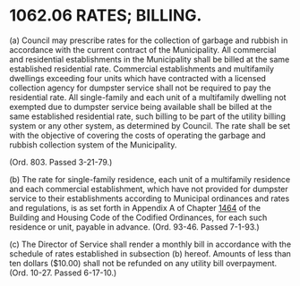 1062.06 RATES; BILLING.
=======================

​(a) Council may prescribe rates for the collection of garbage and
rubbish in accordance with the current contract of the Municipality. All
commercial and residential establishments in the Municipality shall be
billed at the same established residential rate. Commercial
establishments and multifamily dwellings exceeding four units which have
contracted with a licensed collection agency for dumpster service shall
not be required to pay the residential rate. All single-family and each
unit of a multifamily dwelling not exempted due to dumpster service
being available shall be billed at the same established residential
rate, such billing to be part of the utility billing system or any other
system, as determined by Council. The rate shall be set with the
objective of covering the costs of operating the garbage and rubbish
collection system of the Municipality.

(Ord. 803. Passed 3-21-79.)

​(b) The rate for single-family residence, each unit of a multifamily
residence and each commercial establishment, which have not provided for
dumpster service to their establishments according to Municipal
ordinances and rates and regulations, is as set forth in Appendix A of
Chapter [1464](58d37b9c.html) of the Building and Housing Code of the
Codified Ordinances, for each such residence or unit, payable in
advance. (Ord. 93-46. Passed 7-1-93.)

​(c) The Director of Service shall render a monthly bill in accordance
with the schedule of rates established in subsection (b) hereof. Amounts
of less than ten dollars ($10.00) shall not be refunded on any utility
bill overpayment. (Ord. 10-27. Passed 6-17-10.)
